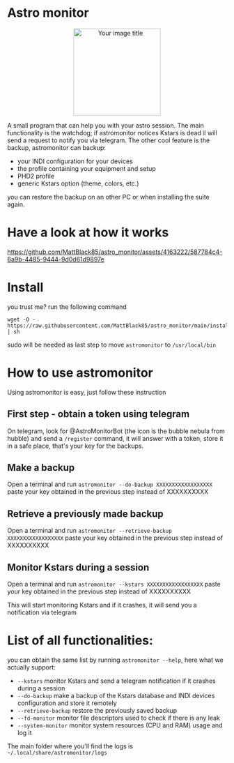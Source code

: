 # Astro monitor
<p align="center">
  <img src="https://github.com/MattBlack85/astro_monitor/assets/4163222/5798898a-2569-49e3-b60c-f783b9134bf6" alt="Your image title" width="200"/>
</p>


A small program that can help you with your astro session. 
The main functionality is the watchdog; if astromonitor notices Kstars is dead il will send a request to notify you via telegram. 
The other cool feature is the backup, astromonitor can backup:
- your INDI configuration for your devices
- the profile containing your equipment and setup
- PHD2 profile
- generic Kstars option (theme, colors, etc.)

  
you can restore the backup on an other PC or when installing the suite again.

# Have a look at how it works
https://github.com/MattBlack85/astro_monitor/assets/4163222/587784c4-6a9b-4485-9444-9d0d61d9897e

# Install
you trust me? run the following command

```shell
wget -O - https://raw.githubusercontent.com/MattBlack85/astro_monitor/main/install.sh | sh
```

sudo will be needed as last step to move `astromonitor` to `/usr/local/bin`


# How to use astromonitor
Using astromonitor is easy, just follow these instruction

## First step - obtain a token using telegram
On telegram, look for @AstroMonitorBot (the icon is the bubble nebula from hubble) and send a `/register` command, it will answer with a token, store it in a safe place, that's your key for the backups.

## Make a backup
Open a terminal and run `astromonitor --do-backup XXXXXXXXXXXXXXXXXX` paste your key obtained in the previous step instead of XXXXXXXXXX

## Retrieve a previously made backup
Open a terminal and run `astromonitor --retrieve-backup XXXXXXXXXXXXXXXXXX` paste your key obtained in the previous step instead of XXXXXXXXXX

## Monitor Kstars during a session
Open a terminal and run `astromonitor --kstars XXXXXXXXXXXXXXXXXX` paste your key obtained in the previous step instead of XXXXXXXXXX

This will start monitoring Kstars and if it crashes, it will send you a notification via telegram

# List of all functionalities:
you can obtain the same list by running `astromonitor --help`, here what we actually support:

- `--kstars` monitor Kstars and send a telegram notification if it crashes during a session
- `--do-backup` make a backup of the Kstars database and INDI devices configuration and store it remotely
- `--retrieve-backup` restore the previously saved backup
- `--fd-monitor` monitor file descriptors used to check if there is any leak
- `--system-monitor` monitor system resources (CPU and RAM) usage and log it

The main folder where you'll find the logs is `~/.local/share/astromonitor/logs`
